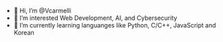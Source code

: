 - 👋 Hi, I’m @Vcarmelli
- 👀 I’m interested Web Development, AI, and Cybersecurity
- 🌱 I’m currently learning languanges like Python, C/C++, JavaScript and Korean 

<!---
Vcarmelli/Vcarmelli is a ✨ special ✨ repository because its `README.md` (this file) appears on your GitHub profile.
You can click the Preview link to take a look at your changes.
--->
